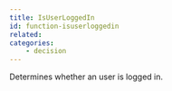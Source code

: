 ```yaml
---
title: IsUserLoggedIn
id: function-isuserloggedin
related:
categories:
    - decision
---
```


Determines whether an user is logged in.
